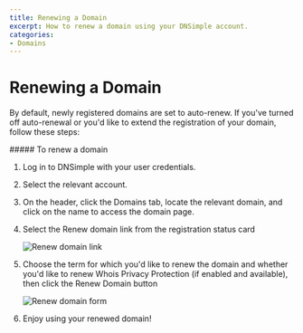 ```yaml
---
title: Renewing a Domain
excerpt: How to renew a domain using your DNSimple account.
categories:
- Domains
---
```


# Renewing a Domain

By default, newly registered domains are set to auto-renew. If you've turned off auto-renewal or you'd like to extend the registration of your domain, follow these steps:

<div class="section-steps" markdown="1">
##### To renew a domain

1.  Log in to DNSimple with your user credentials.
1.  Select the relevant account.
1.  On the header, click the <label>Domains</label> tab, locate the relevant domain, and click on the name to access the domain page.
1.  Select the <label>Renew domain</label> link from the registration status card

    ![Renew domain link](/files/renew-domain.png)

1.  Choose the term for which you'd like to renew the domain and whether you'd like to renew Whois Privacy Protection (if enabled and available), then click the <label>Renew Domain</label> button

    ![Renew domain form](/files/renew-domain-form.png)

1.  Enjoy using your renewed domain!
</div>
